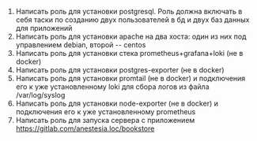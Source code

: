1) Написать роль для установки postgresql. Роль должна включать в себя таски по созданию двух пользователей в бд и двух баз данных для приложений
2) Написать роль для установки apache на два хоста: один из них под управлением debian, второй -- centos
3) Написать роль для установки стека prometheus+grafana+loki (не в docker)
4) Написать роль для установки postgres-exporter (не в docker)
5) Написать роль для установки promtail (не в docker) и подключения его к уже установленному loki для сбора логов из файла /var/log/syslog
6) Написать роль для установки node-exporter (не в docker) и подключения его к уже установленному prometheus
7) Написать роль для запуска сервера с приложением https://gitlab.com/anestesia.loc/bookstore
